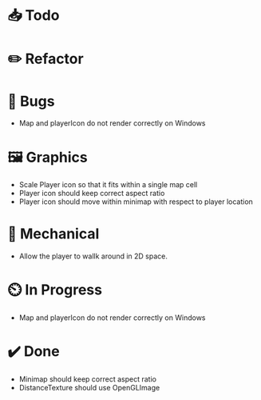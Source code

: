 # 📥 Todo

# ✏️  Refactor

# 🐞 Bugs
* Map and playerIcon do not render correctly on Windows

# 🖼️  Graphics
* Scale Player icon so that it fits within a single map cell
* Player icon should keep correct aspect ratio
* Player icon should move within minimap with respect to player location

# 🔧 Mechanical
* Allow the player to wallk around in 2D space.

# ⏲️  In Progress
* Map and playerIcon do not render correctly on Windows

# ✔️  Done
* Minimap should keep correct aspect ratio
* DistanceTexture should use OpenGLImage